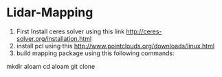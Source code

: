 # Lidar-Mapping


1) First Install ceres solver using this link http://ceres-solver.org/installation.html
2) install pcl using this http://www.pointclouds.org/downloads/linux.html
3) build mapping package using this following commands:

mkdir aloam
cd aloam
git clone





